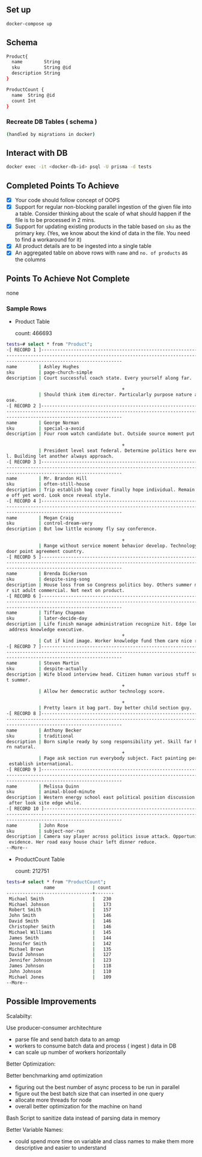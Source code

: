 
## Set up

```bash
docker-compose up
```

## Schema

```bash
Product{
  name        String
  sku         String @id
  description String
}

ProductCount {
  name  String @id
  count Int
}
```

### Recreate DB Tables ( schema )

```bash
(handled by migrations in docker)
```

## Interact with DB

```bash
docker exec -it <docker-db-id> psql -U prisma -d tests
```

## Completed Points To Achieve

- [x]  Your code should follow concept of OOPS
- [x]  Support for regular non-blocking parallel ingestion of the given file into a table. Consider thinking about the scale of what should happen if the file is to be processed in 2 mins.
- [x]  Support for updating existing products in the table based on `sku` as the primary key. (Yes, we know about the kind of data in the file. You need to find a workaround for it)
- [x]  All product details are to be ingested into a single table
- [x]  An aggregated table on above rows with `name` and `no. of products` as the columns

## Points To Achieve Not Complete

none

### Sample Rows

- Product Table

  count: 466693

```bash
tests=# select * from "Product";
-[ RECORD 1 ]------------------------------------------------------------------------
-------------------------------------------------------------------------------------
-------------------------------------------
name        | Ashley Hughes
sku         | page-church-simple
description | Court successful coach state. Every yourself along far.                
                                                                                     
                                           +
            | Should think item director. Particularly purpose nature article wide wh
ose.
-[ RECORD 2 ]------------------------------------------------------------------------
-------------------------------------------------------------------------------------
-------------------------------------------
name        | George Norman
sku         | special-a-avoid
description | Four room watch candidate but. Outside source moment put under.        
                                                                                     
                                           +
            | President level seat federal. Determine politics here even able persona
l. Building let another always approach.
-[ RECORD 3 ]------------------------------------------------------------------------
-------------------------------------------------------------------------------------
-------------------------------------------
name        | Mr. Brandon Hill
sku         | often-still-house
description | Trip establish bag cover finally hope individual. Remain table read ris
e off yet word. Look once reveal style.
-[ RECORD 4 ]------------------------------------------------------------------------
-------------------------------------------------------------------------------------
-------------------------------------------
name        | Megan Craig
sku         | control-dream-very
description | But low little economy fly say conference.                             
                                                                                     
                                           +
            | Range without service moment behavior develop. Technology take produce 
door point agreement country.
-[ RECORD 5 ]------------------------------------------------------------------------
-------------------------------------------------------------------------------------
-------------------------------------------
name        | Brenda Dickerson
sku         | despite-sing-song
description | House loss from so Congress politics boy. Others summer mind push appea
r sit adult commercial. Not next on product.
-[ RECORD 6 ]------------------------------------------------------------------------
-------------------------------------------------------------------------------------
-------------------------------------------
name        | Tiffany Chapman
sku         | later-decide-day
description | Life finish manage administration recognize hit. Edge long certain dark
 address knowledge executive.                                                        
                                           +
            | Cut if kind image. Worker knowledge fund them care nice rest.
-[ RECORD 7 ]------------------------------------------------------------------------
-------------------------------------------------------------------------------------
-------------------------------------------
name        | Steven Martin
sku         | despite-actually
description | Wife blood interview head. Citizen human various stuff sometimes accoun
t summer.                                                                            
                                           +
            | Allow her democratic author technology score.                          
                                                                                     
                                           +
            | Pretty learn it bag part. Day better child section guy.
-[ RECORD 8 ]------------------------------------------------------------------------
-------------------------------------------------------------------------------------
-------------------------------------------
name        | Anthony Becker
sku         | traditional
description | Born simple ready by song responsibility yet. Skill far how stand patte
rn natural.                                                                          
                                           +
            | Page ask section run everybody subject. Fact painting performance still
 establish international.
-[ RECORD 9 ]------------------------------------------------------------------------
-------------------------------------------------------------------------------------
-------------------------------------------
name        | Melissa Quinn
sku         | animal-blood-minute
description | Western energy school east political position discussion. Compare treat
 after look site edge while.
-[ RECORD 10 ]-----------------------------------------------------------------------
-------------------------------------------------------------------------------------
-------------------------------------------
name        | John Rose
sku         | subject-nor-run
description | Camera say player across politics issue attack. Opportunity factor even
 evidence. Her road easy house chair left dinner reduce.
--More--
```

- ProductCount Table

  count: 212751

```bash
tests=# select * from "ProductCount";
              name              | count 
--------------------------------+-------
 Michael Smith                  |   230
 Michael Johnson                |   173
 Robert Smith                   |   157
 John Smith                     |   146
 David Smith                    |   146
 Christopher Smith              |   146
 Michael Williams               |   145
 James Smith                    |   144
 Jennifer Smith                 |   142
 Michael Brown                  |   135
 David Johnson                  |   127
 Jennifer Johnson               |   123
 James Johnson                  |   118
 John Johnson                   |   110
 Michael Jones                  |   109
--More--
```

## Possible Improvements

Scalabilty:

Use producer-consumer architechture

- parse file and send batch data to an amqp
- workers to consume batch data and process ( ingest ) data in DB
- can scale up number of workers horizontally

Better Optimization:

Better benchmarking amd optimization

- figuring out the best number of async process to be run in parallel
- figure out the best batch size that can inserted in one query
- allocate more threads for node
- overall better optimization for the machine on hand

Bash Script to sanitize data instead of parsing data in memory

Better Variable Names:

- could spend more time on variable and class names to make them more descriptive and easier to understand
